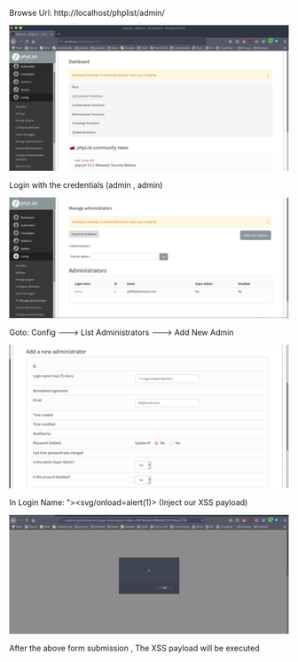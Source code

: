 Browse Url: http://localhost/phplist/admin/

![](1.png)

Login with the credentials (admin , admin)

![](2.png)

Goto: Config ---> List Administrators ---> Add New Admin 

![](3.png)

In Login Name: "><svg/onload=alert(1)> (Inject our XSS payload)

  ![](4.png)

  After the above form submission , The  XSS payload will be executed
